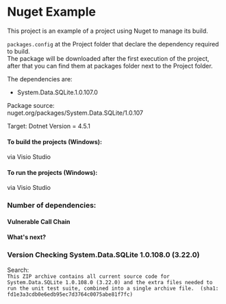 # Nuget Example 

This project is an example of a project using Nuget to manage its build.

`packages.config` at the Project folder that declare the dependency required to build.  
The package will be downloaded after the first execution of the project, after that you can find them at packages folder next to the Project folder.  

The dependencies are:  
- System.Data.SQLite.1.0.107.0  
 
 Package source:  
 nuget.org/packages/System.Data.SQLite/1.0.107  
 
 Target:
 Dotnet Version = 4.5.1
 
#### To build the projects (Windows):  
via Visio Studio  

#### To run the projects (Windows):
via Visio Studio  

### Number of dependencies:  
  
#### Vulnerable Call Chain

#### What's next?

### Version Checking System.Data.SQLite 1.0.108.0 (3.22.0)
Search:  
`This ZIP archive contains all current source code for System.Data.SQLite 1.0.108.0 (3.22.0) and the extra files needed to run the unit test suite, combined into a single archive file. 
(sha1: fd1e3a3cdb0e6edb95ec7d3764c0075abe81f7fc)`
